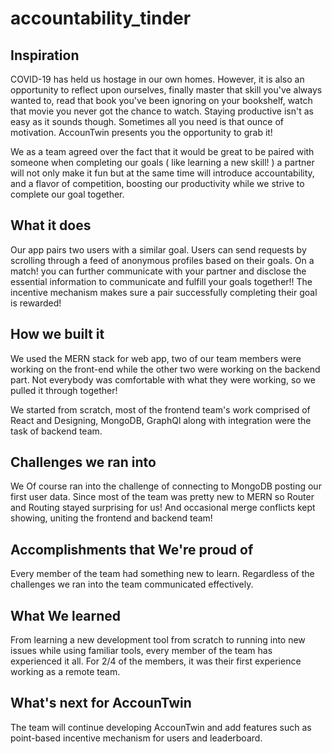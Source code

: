 # accountability_tinder

## Inspiration
COVID-19 has held us hostage in our own homes. However, it is also an opportunity to reflect upon ourselves, finally master that skill you've always wanted to, read that book you've been ignoring on your bookshelf, watch that movie you never got the chance to watch. Staying productive isn't as easy as it sounds though. Sometimes all you need is that ounce of motivation. AccounTwin presents you the opportunity to grab it!

We as a team agreed over the fact that it would be great to be paired with someone 
when completing our goals ( like learning a new skill! ) a partner will not only 
make it fun but at the same time will introduce accountability, and a flavor 
of competition, boosting our productivity while we strive to complete our goal together.

## What it does

Our app pairs two users with a similar goal.
Users can send requests by scrolling through a feed of anonymous profiles based on their goals.
On a match! you can further communicate with your partner and disclose the essential information to 
communicate and fulfill your goals together!!
The incentive mechanism makes sure a pair successfully completing their goal is rewarded!

## How we built it

We used the MERN stack for web app, two of our team members were working on the front-end while the
other two were working on the backend part. Not everybody was comfortable with what they were working, so 
we pulled it through together!

We started from scratch, most of the frontend team's work comprised of React and Designing, MongoDB, GraphQl along with integration were the task of backend team.

## Challenges we ran into

We Of course ran into the challenge of connecting to MongoDB posting our first user data.
Since most of the team was pretty new to MERN so Router and Routing stayed surprising for us!
And occasional merge conflicts kept showing, uniting the frontend and backend team!

## Accomplishments that We're proud of
Every member of the team had something new to learn. Regardless of the challenges we ran into the team communicated effectively.
## What We learned
From learning a new development tool from scratch to running into new issues while using familiar tools, every member of the team has experienced it all. For 2/4 of the members, it was their first experience working as a remote team.
## What's next for AccounTwin
The team will continue developing AccounTwin and add features such as point-based incentive mechanism for users and leaderboard. 
